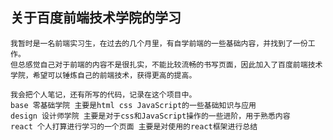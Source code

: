 ## 关于百度前端技术学院的学习
    我暂时是一名前端实习生，在过去的几个月里，有自学前端的一些基础内容，并找到了一份工作。
    但总感觉自己对于前端的内容不是很扎实，不能比较流畅的书写页面，因此加入了百度前端技术
    学院，希望可以锤炼自己的前端技术，获得更高的提高。
    
    我会把个人笔记，还有所写的代码，记录在这个项目中。
    base 零基础学院 主要是html css JavaScript的一些基础知识与应用
    design 设计师学院 主要是对于css和JavaScript操作的一些进阶，用于熟悉内容
    react 个人打算进行学习的一个页面 主要是对使用的react框架进行总结